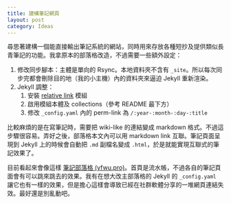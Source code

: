```yaml
---
title: 建構筆記網頁
layout: post
category: Ideas
---
```


尋思著建構一個能直接輸出筆記系統的網站，同時用來存放各種短抄及提供類似長青筆記的功能。我拿原本的部落格改造，不過需要一些額外設定：

1. 修改同步腳本：主體是單向的 Rsync。本地資料夾不含有 `_site`。所以每次同步完都會刪除目的地（我的小主機）內的資料夾來逼迫 Jekyll 重新渲染。
2. Jekyll 調整：
	1. 安裝 [relative link](https://github.com/benbalter/jekyll-relative-links) 模組
	2. 啟用模組本體及 collections（參考 README 最下方）
	3. 修改 `_config.yaml` 內的 perm-link 為 `/:year-:month-:day-:title`

比較麻煩的是在寫筆記時，需要把 wiki-like 的連結變成 markdown 格式。不過這步驟很容易。弄好之後，部落格本文內可以用 markdown link 互聯。筆記頁面呈現到 Jekyll 上的時候會自動把 `.md` 副檔名變成 `.html`，於是就能實現互聯式的筆記效果了。

目前看起來會像這樣 [筆記部落格 (yfwu.pro)](https://yfwu.pro/2023-10-01-general)。首頁是流水帳，不過各自的筆記頁面會有可以跳來跳去的效果。我有在想大改主部落格的 Jekyll 的 `_config.yaml` 讓它也有一樣的效果，但是擔心這樣會導致已經在社群軟體分享的一堆網頁連結失效。最好還是別亂動吧。